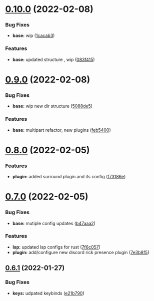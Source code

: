 # [0.10.0](https://github.com/umgbhalla/nvim-titan/compare/v0.9.0...v0.10.0) (2022-02-08)


### Bug Fixes

* **base:** wip ([1cacab3](https://github.com/umgbhalla/nvim-titan/commit/1cacab30a57ba9c79e1fd810bfe2220f48a12e71))


### Features

* **base:** updated structure , wip ([083f415](https://github.com/umgbhalla/nvim-titan/commit/083f4159eee61021ee31d362cf55bc43b7f75ee0))



# [0.9.0](https://github.com/umgbhalla/nvim-titan/compare/v0.8.0...v0.9.0) (2022-02-08)


### Bug Fixes

* **base:** wip new dir structure ([5088de5](https://github.com/umgbhalla/nvim-titan/commit/5088de5bf3aef989b2bd1571eef178c1e5d54096))


### Features

* **base:** multipart refactor, new plugins ([feb5400](https://github.com/umgbhalla/nvim-titan/commit/feb5400be459590e07e5946868c1866ce847597f))



# [0.8.0](https://github.com/umgbhalla/nvim-titan/compare/v0.7.0...v0.8.0) (2022-02-05)


### Features

* **plugin:** added surround plugin and its config ([f73186e](https://github.com/umgbhalla/nvim-titan/commit/f73186ed02008c96c8f6daf90d86bef284d9513f))



# [0.7.0](https://github.com/umgbhalla/nvim-titan/compare/v0.6.1...v0.7.0) (2022-02-05)


### Bug Fixes

* **base:** mutiple config updates ([b47aaa2](https://github.com/umgbhalla/nvim-titan/commit/b47aaa2c062c8182102d7a2a4d02765f3642b85a))


### Features

* **lsp:** updated lsp configs for rust ([7f6c057](https://github.com/umgbhalla/nvim-titan/commit/7f6c05733210eeb42255ec56921cdbdce00e59eb))
* **plugin:** add/configure new discord rick presence plugin ([7e3b8f5](https://github.com/umgbhalla/nvim-titan/commit/7e3b8f56a5f48bdb431726de427e196a3d2f39bc))



## [0.6.1](https://github.com/umgbhalla/nvim-titan/compare/v0.6.0...v0.6.1) (2022-01-27)


### Bug Fixes

* **keys:** udpated keybinds ([e21b790](https://github.com/umgbhalla/nvim-titan/commit/e21b7909517d207c7afe4a674325207581eb7d25))



